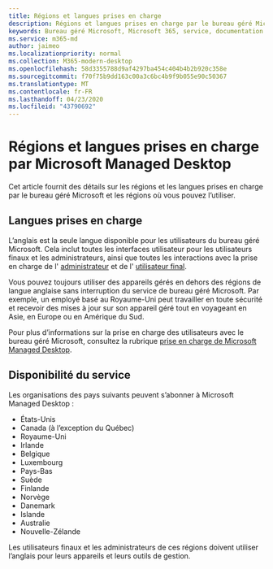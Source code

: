 ```yaml
---
title: Régions et langues prises en charge
description: Régions et langues prises en charge par le bureau géré Microsoft
keywords: Bureau géré Microsoft, Microsoft 365, service, documentation
ms.service: m365-md
author: jaimeo
ms.localizationpriority: normal
ms.collection: M365-modern-desktop
ms.openlocfilehash: 58d3355788d9af4297ba454c404b4b2b920c358e
ms.sourcegitcommit: f70f75b9dd163c00a3c6bc4b9f9b055e90c50367
ms.translationtype: MT
ms.contentlocale: fr-FR
ms.lasthandoff: 04/23/2020
ms.locfileid: "43790692"
---
```

# <a name="microsoft-managed-desktop-supported-regions-and-languages"></a>Régions et langues prises en charge par Microsoft Managed Desktop

Cet article fournit des détails sur les régions et les langues prises en charge par le bureau géré Microsoft et les régions où vous pouvez l’utiliser.

## <a name="supported-languages"></a>Langues prises en charge

L’anglais est la seule langue disponible pour les utilisateurs du bureau géré Microsoft. Cela inclut toutes les interfaces utilisateur pour les utilisateurs finaux et les administrateurs, ainsi que toutes les interactions avec la prise en charge de l' [administrateur](https://docs.microsoft.com/microsoft-365/managed-desktop/working-with-managed-desktop/admin-support) et de l' [utilisateur final](https://docs.microsoft.com/microsoft-365/managed-desktop/working-with-managed-desktop/end-user-support).


Vous pouvez toujours utiliser des appareils gérés en dehors des régions de langue anglaise sans interruption du service de bureau géré Microsoft. Par exemple, un employé basé au Royaume-Uni peut travailler en toute sécurité et recevoir des mises à jour sur son appareil géré tout en voyageant en Asie, en Europe ou en Amérique du Sud. 

Pour plus d’informations sur la prise en charge des utilisateurs avec le bureau géré Microsoft, consultez la rubrique [prise en charge de Microsoft Managed Desktop](https://docs.microsoft.com/microsoft-365/managed-desktop/service-description/support).

## <a name="availability-of-the-service"></a>Disponibilité du service

Les organisations des pays suivants peuvent s’abonner à Microsoft Managed Desktop :

- États-Unis
- Canada (à l’exception du Québec)
- Royaume-Uni
- Irlande
- Belgique
- Luxembourg
- Pays-Bas
- Suède
- Finlande
- Norvège
- Danemark
- Islande
- Australie
- Nouvelle-Zélande

Les utilisateurs finaux et les administrateurs de ces régions doivent utiliser l’anglais pour leurs appareils et leurs outils de gestion. 
